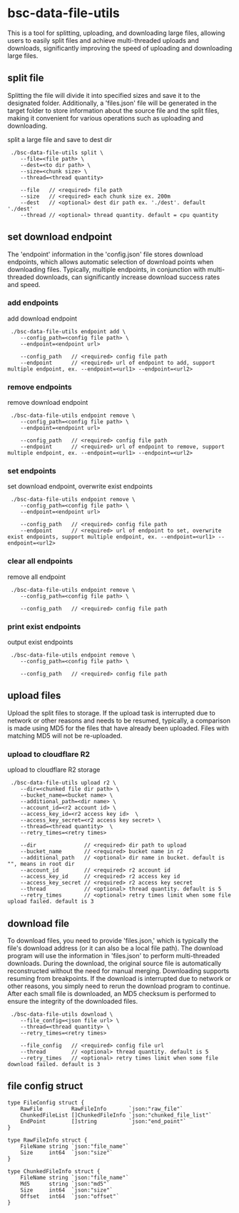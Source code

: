 # bsc-data-file-utils

This is a tool for splitting, uploading, and downloading large files, allowing users to easily split files and achieve multi-threaded uploads and downloads, significantly improving the speed of uploading and downloading large files.


## split file
Splitting the file will divide it into specified sizes and save it to the designated folder. Additionally, a 'files.json' file will be generated in the target folder to store information about the source file and the split files, making it convenient for various operations such as uploading and downloading.


split a large file and save to dest dir
```
 ./bsc-data-file-utils split \
 	--file=<file path> \
 	--dest=<to dir path> \
 	--size=<chunk size> \
    --thread=<thread quantity>
```
```
    --file   // <required> file path
    --size   // <required> each chunk size ex. 200m 
    --dest   // <optional> dest dir path ex. './dest'. default './dest'   
    --thread // <optional> thread quantity. default = cpu quantity
```


## set download endpoint
The 'endpoint' information in the 'config.json' file stores download endpoints, which allows automatic selection of download points when downloading files. Typically, multiple endpoints, in conjunction with multi-threaded downloads, can significantly increase download success rates and speed.
### add endpoints
add download endpoint
```
 ./bsc-data-file-utils endpoint add \
 	--config_path=<config file path> \
 	--endpoint=<endpoint url>
```
```
    --config_path   // <required> config file path
    --endpoint      // <required> url of endpoint to add, support multiple endpoint, ex. --endpoint=<url1> --endpoint=<url2>
```

### remove endpoints
remove download endpoint
```
 ./bsc-data-file-utils endpoint remove \
 	--config_path=<config file path> \
 	--endpoint=<endpoint url>
```
```
    --config_path   // <required> config file path
    --endpoint      // <required> url of endpoint to remove, support multiple endpoint, ex. --endpoint=<url1> --endpoint=<url2>
```

### set endpoints
set download endpoint, overwrite exist endpoints
```
 ./bsc-data-file-utils endpoint remove \
 	--config_path=<config file path> \
 	--endpoint=<endpoint url>
```
```
    --config_path   // <required> config file path
    --endpoint      // <required> url of endpoint to set, overwrite exist endpoints, support multiple endpoint, ex. --endpoint=<url1> --endpoint=<url2>
```

### clear all endpoints
remove all endpoint
```
 ./bsc-data-file-utils endpoint remove \
 	--config_path=<config file path> \
```
```
    --config_path   // <required> config file path
```

### print exist endpoints
output exist endpoints
```
 ./bsc-data-file-utils endpoint remove \
 	--config_path=<config file path> \
```
```
    --config_path   // <required> config file path
```

## upload files

Upload the split files to storage. If the upload task is interrupted due to network or other reasons and needs to be resumed, typically, a comparison is made using MD5 for the files that have already been uploaded. Files with matching MD5 will not be re-uploaded.
### upload to cloudflare R2
upload to cloudflare R2 storage
```
 ./bsc-data-file-utils upload r2 \
 	--dir=<chunked file dir path> \
 	--bucket_name=<bucket name> \
 	--additional_path=<dir name> \
 	--account_id=<r2 account id> \
 	--access_key_id=<r2 access key id>  \
 	--access_key_secret=<r2 access key secret> \
    --thread=<thread quantity>  \
    --retry_times=<retry times>
```
```
    --dir               // <required> dir path to upload
 	--bucket_name       // <required> bucket name in r2
 	--additional_path   // <optional> dir name in bucket. default is "", means in root dir
 	--account_id        // <required> r2 account id
 	--access_key_id     // <required> r2 access key id
 	--access_key_secret // <required> r2 access key secret
    --thread            // <optional> thread quantity. default is 5
    --retry_times       // <optional> retry times limit when some file upload failed. default is 3
```

## download file
To download files, you need to provide 'files.json,' which is typically the file's download address (or it can also be a local file path). The download program will use the information in 'files.json' to perform multi-threaded downloads. During the download, the original source file is automatically reconstructed without the need for manual merging. Downloading supports resuming from breakpoints. If the download is interrupted due to network or other reasons, you simply need to rerun the download program to continue. After each small file is downloaded, an MD5 checksum is performed to ensure the integrity of the downloaded files.
```
 ./bsc-data-file-utils download \
 	--file_config=<json file url> \
    --thread=<thread quantity> \
    --retry_times=<retry times>
```
```
    --file_config   // <required> config file url
    --thread        // <optional> thread quantity. default is 5
    --retry_times   // <optional> retry times limit when some file download failed. default is 3
```


## file config struct
```
type FileConfig struct {
	RawFile         RawFileInfo       `json:"raw_file"`
	ChunkedFileList []ChunkedFileInfo `json:"chunked_file_list"`
	EndPoint        []string          `json:"end_point"`
}

type RawFileInfo struct {
	FileName string `json:"file_name"`
	Size     int64  `json:"size"`
}

type ChunkedFileInfo struct {
	FileName string `json:"file_name"`
	Md5      string `json:"md5"`
	Size     int64  `json:"size"`
	Offset   int64  `json:"offset"`
}
```